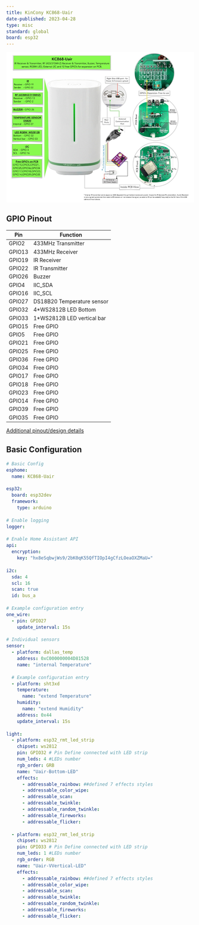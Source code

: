 ```yaml
---
title: KinCony KC868-Uair
date-published: 2023-04-28
type: misc
standard: global
board: esp32
---
```


![Product](kc868-uair.jpg "Product Image")

## GPIO Pinout

| Pin    | Function                    |
| ------ | --------------------------- |
| GPIO2  | 433MHz Transmitter          |
| GPIO13 | 433MHz Receiver             |
| GPIO19 | IR Receiver                 |
| GPIO22 | IR Transmitter              |
| GPIO26 | Buzzer                      |
| GPIO4  | IIC_SDA                     |
| GPIO16 | IIC_SCL                     |
| GPIO27 | DS18B20 Temperature sensor  |
| GPIO32 | 4\*WS2812B LED Bottom       |
| GPIO33 | 1\*WS2812B LED vertical bar |
| GPIO15 | Free GPIO                   |
| GPIO5  | Free GPIO                   |
| GPIO21 | Free GPIO                   |
| GPIO25 | Free GPIO                   |
| GPIO36 | Free GPIO                   |
| GPIO34 | Free GPIO                   |
| GPIO17 | Free GPIO                   |
| GPIO18 | Free GPIO                   |
| GPIO23 | Free GPIO                   |
| GPIO14 | Free GPIO                   |
| GPIO39 | Free GPIO                   |
| GPIO35 | Free GPIO                   |

[Additional pinout/design details](https://www.kincony.com/esp32-wifi-temperatur)

## Basic Configuration

```yaml
# Basic Config
esphome:
  name: KC868-Uair

esp32:
  board: esp32dev
  framework:
    type: arduino

# Enable logging
logger:

# Enable Home Assistant API
api:
  encryption:
    key: "hx8eSqbwjWs9/2bK0qK55QfTIOpI4gCfzLOeaOXZMaU="

i2c:
  sda: 4
  scl: 16
  scan: true
  id: bus_a

# Example configuration entry
one_wire:
  - pin: GPIO27
    update_interval: 15s

# Individual sensors
sensor:
  - platform: dallas_temp
    address: 0xC000000004D81528
    name: "internal Temperature"

  # Example configuration entry
  - platform: sht3xd
    temperature:
      name: "extend Temperature"
    humidity:
      name: "extend Humidity"
    address: 0x44
    update_interval: 15s

light:
  - platform: esp32_rmt_led_strip
    chipset: ws2812
    pin: GPIO32 # Pin Define connected with LED strip
    num_leds: 4 #LEDs number
    rgb_order: GRB
    name: "Uair-Bottom-LED"
    effects:
      - addressable_rainbow: ##defined 7 effects styles
      - addressable_color_wipe:
      - addressable_scan:
      - addressable_twinkle:
      - addressable_random_twinkle:
      - addressable_fireworks:
      - addressable_flicker:

  - platform: esp32_rmt_led_strip
    chipset: ws2812
    pin: GPIO33 # Pin Define connected with LED strip
    num_leds: 1 #LEDs number
    rgb_order: RGB
    name: "Uair-VVertical-LED"
    effects:
      - addressable_rainbow: ##defined 7 effects styles
      - addressable_color_wipe:
      - addressable_scan:
      - addressable_twinkle:
      - addressable_random_twinkle:
      - addressable_fireworks:
      - addressable_flicker:
```
